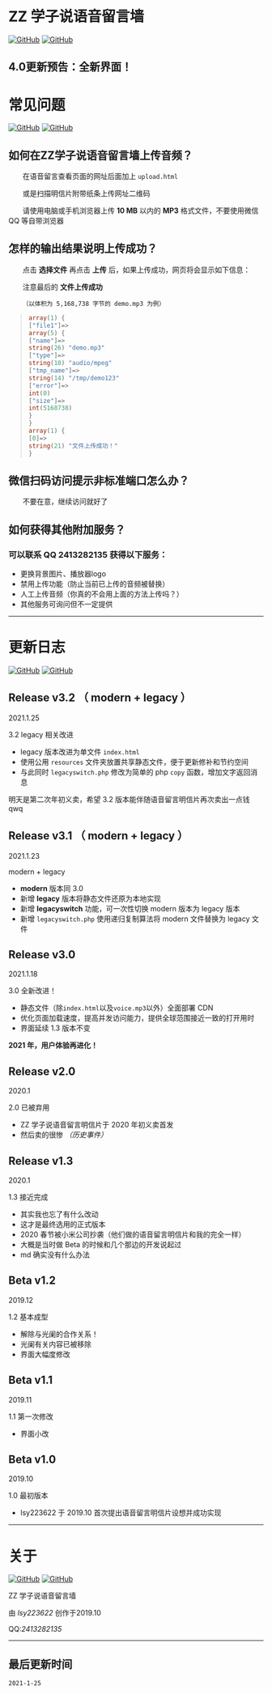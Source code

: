 # ZZ 学子说语音留言墙

[![GitHub](https://img.shields.io/badge/GitHub-ZZVoice-lightgrey?logo=github)](https://github.com/lsy223622/ZZVoice) [![GitHub](https://img.shields.io/badge/-Releases-lightgrey?logo=github)](https://github.com/lsy223622/ZZVoice/releases)

## 4.0更新预告：全新界面！

# 常见问题

[![GitHub](https://img.shields.io/badge/GitHub-ZZVoice-lightgrey?logo=github)](https://github.com/lsy223622/ZZVoice) [![GitHub](https://img.shields.io/badge/-Releases-lightgrey?logo=github)](https://github.com/lsy223622/ZZVoice/releases)

## 如何在ZZ学子说语音留言墙上传音频？

&emsp;&emsp;在语音留言查看页面的网址后面加上  `upload.html`

&emsp;&emsp;或是扫描明信片附带纸条上传网址二维码

&emsp;&emsp;请使用电脑或手机浏览器上传 **10 MB** 以内的 **MP3** 格式文件，不要使用微信 QQ 等自带浏览器

## 怎样的输出结果说明上传成功？

&emsp;&emsp;点击 **选择文件** 再点击 **上传** 后，如果上传成功，网页将会显示如下信息：

&emsp;&emsp;注意最后的 **文件上传成功**

&emsp;&emsp;`（以体积为 5,168,738 字节的 demo.mp3 为例）`

>```php
>array(1) {
>["file1"]=>
>array(5) {
>["name"]=>
>string(26) "demo.mp3"
>["type"]=>
>string(10) "audio/mpeg"
>["tmp_name"]=>
>string(14) "/tmp/demo123"
>["error"]=>
>int(0)
>["size"]=>
>int(5168738)
>}
>}
>array(1) {
>[0]=>
>string(21) "文件上传成功！"
>}
>```

## 微信扫码访问提示非标准端口怎么办？

&emsp;&emsp;不要在意，继续访问就好了

## 如何获得其他附加服务？

### 可以联系 QQ **2413282135** 获得以下服务：

- 更换背景图片、播放器logo
- 禁用上传功能（防止当前已上传的音频被替换）
- 人工上传音频（你真的不会用上面的方法上传吗？）
- 其他服务可询问但不一定提供

---

# 更新日志

[![GitHub](https://img.shields.io/badge/GitHub-ZZVoice-lightgrey?logo=github)](https://github.com/lsy223622/ZZVoice) [![GitHub](https://img.shields.io/badge/-Releases-lightgrey?logo=github)](https://github.com/lsy223622/ZZVoice/releases)

## Release v3.2 （ modern + legacy ）

2021.1.25

3.2 legacy 相关改进
- legacy 版本改进为单文件 `index.html`
- 使用公用 `resources` 文件夹放置共享静态文件，便于更新修补和节约空间
- 与此同时 `legacyswitch.php` 修改为简单的 php `copy` 函数，增加文字返回消息

明天是第二次年初义卖，希望 3.2 版本能伴随语音留言明信片再次卖出一点钱qwq


## Release v3.1 （ modern + legacy ）

2021.1.23

modern + legacy
- **modern** 版本同 3.0
- 新增 **legacy** 版本将静态文件还原为本地实现
- 新增 **legacyswitch** 功能，可一次性切换 modern 版本为 legacy 版本
- 新增 `legacyswitch.php` 使用递归复制算法将 modern 文件替换为 legacy 文件


## Release v3.0

2021.1.18

3.0 全新改进！
- 静态文件（除`index.html`以及`voice.mp3`以外）全面部署 CDN
- 优化页面加载速度，提高并发访问能力，提供全球范围接近一致的打开用时
- 界面延续 1.3 版本不变

**2021 年，用户体验再进化！**


## Release v2.0

2020.1

2.0 已被弃用
- ZZ 学子说语音留言明信片于 2020 年初义卖首发
- 然后卖的很惨 *（历史事件）*


## Release v1.3

2020.1

1.3 接近完成
- 其实我也忘了有什么改动
- 这才是最终选用的正式版本
- 2020 春节被小米公司抄袭（他们做的语音留言明信片和我的完全一样）
- 大概是当时做 Beta 的时候和几个那边的开发说起过
- md 确实没有什么办法


## Beta v1.2

2019.12

1.2 基本成型
- 解除与光阑的合作关系！
- 光阑有关内容已被移除
- 界面大幅度修改


## Beta v1.1

2019.11

1.1 第一次修改
- 界面小改


## Beta v1.0

2019.10

1.0 最初版本

- lsy223622 于 2019.10 首次提出语音留言明信片设想并成功实现

---

# 关于

[![GitHub](https://img.shields.io/badge/GitHub-ZZVoice-lightgrey?logo=github)](https://github.com/lsy223622/ZZVoice) [![GitHub](https://img.shields.io/badge/-Releases-lightgrey?logo=github)](https://github.com/lsy223622/ZZVoice/releases)

ZZ 学子说语音留言墙

由 *lsy223622* 创作于2019.10

QQ:*2413282135*

---

## 最后更新时间

`2021-1-25`
